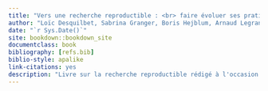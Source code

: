 ```yaml
--- 
title: "Vers une recherche reproductible : <br> faire évoluer ses pratiques"
author: "Loïc Desquilbet, Sabrina Granger, Boris Hejblum, Arnaud Legrand, Pascal Pernot, Nicolas Rougier"
date: "`r Sys.Date()`"
site: bookdown::bookdown_site
documentclass: book
bibliography: [refs.bib]
biblio-style: apalike
link-citations: yes
description: "Livre sur la recherche reproductible rédigé à l'occasion d'un booksprint."
---
```


<!-- # Prerequisites -->

<!-- This is a _sample_ book written in **Markdown**. You can use anything that Pandoc's Markdown supports, e.g., a math equation $a^2 + b^2 = c^2$. -->

<!-- The **bookdown** package can be installed from CRAN or Github: -->

<!-- ```{r eval=FALSE} -->
<!-- install.packages("bookdown") -->
<!-- # or the development version -->
<!-- # devtools::install_github("rstudio/bookdown") -->
<!-- ``` -->

<!-- Remember each Rmd file contains one and only one chapter, and a chapter is defined by the first-level heading `#`. -->

<!-- To compile this example to PDF, you need XeLaTeX. You are recommended to install TinyTeX (which includes XeLaTeX): <https://yihui.name/tinytex/>. -->

<!-- ```{r include=FALSE} -->
<!-- # automatically create a bib database for R packages -->
<!-- knitr::write_bib(c( -->
<!--   .packages(), 'bookdown', 'knitr', 'rmarkdown' -->
<!-- ), 'packages.bib') -->
<!-- ``` -->
